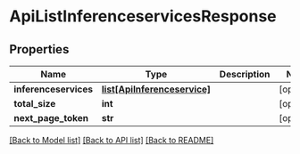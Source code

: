 # ApiListInferenceservicesResponse

## Properties
Name | Type | Description | Notes
------------ | ------------- | ------------- | -------------
**inferenceservices** | [**list[ApiInferenceservice]**](ApiInferenceservice.md) |  | [optional] 
**total_size** | **int** |  | [optional] 
**next_page_token** | **str** |  | [optional] 

[[Back to Model list]](../README.md#documentation-for-models) [[Back to API list]](../README.md#documentation-for-api-endpoints) [[Back to README]](../README.md)


